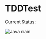 # TDDTest
Current Status: 

![Java main](https://github.com/shieldnien/TDDTest/actions/workflows/test-java/badge.svg)
